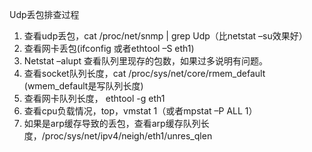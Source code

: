 Udp丢包排查过程

1. 查看udp丢包，cat /proc/net/snmp | grep Udp（比netstat –su效果好）
2. 查看网卡丢包(ifconfig 或者ethtool –S eth1)
3. Netstat –alupt 查看队列里现存的包数，如果过多说明有问题。
4. 查看socket队列长度，cat /proc/sys/net/core/rmem_default (wmem_default是写队列长度)
5. 查看网卡队列长度， ethtool -g eth1 
6. 查看cpu负载情况，top，vmstat 1（或者mpstat –P ALL 1）
7. 如果是arp缓存导致的丢包，查看arp缓存队列长度，/proc/sys/net/ipv4/neigh/eth1/unres_qlen